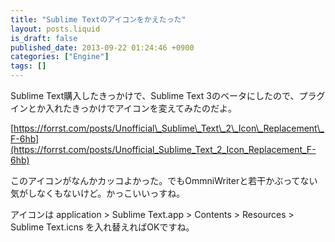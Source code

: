 ```yaml
---
title: "Sublime Textのアイコンをかえたった"
layout: posts.liquid
is_draft: false
published_date: 2013-09-22 01:24:46 +0900
categories: ["Engine"]
tags: []
---
```


Sublime Text購入したきっかけで、Sublime Text 3のベータにしたので、プラグインとか入れたきっかけでアイコンを変えてみたのだよ。

[https://forrst.com/posts/Unofficial\_Sublime\_Text\_2\_Icon\_Replacement\_F-6hb](https://forrst.com/posts/Unofficial_Sublime_Text_2_Icon_Replacement_F-6hb)  
  
このアイコンがなんかカッコよかった。でもOmmniWriterと若干かぶってない気がしなくもないけど。かっこいいっすね。

アイコンは application \> Sublime Text.app \> Contents \> Resources \> Sublime Text.icns を入れ替えればOKですね。


